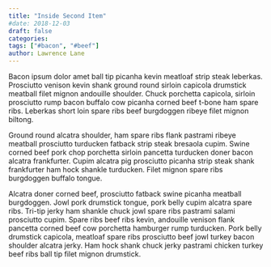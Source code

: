 ```yaml
---
title: "Inside Second Item"
#date: 2018-12-03
draft: false
categories:
tags: ["#bacon", "#beef"]
author: Lawrence Lane
---
```


Bacon ipsum dolor amet ball tip picanha kevin meatloaf strip steak leberkas. Prosciutto venison kevin shank ground round sirloin capicola drumstick meatball filet mignon andouille shoulder. Chuck porchetta capicola, sirloin prosciutto rump bacon buffalo cow picanha corned beef t-bone ham spare ribs. Leberkas short loin spare ribs beef burgdoggen ribeye filet mignon biltong.

Ground round alcatra shoulder, ham spare ribs flank pastrami ribeye meatball prosciutto turducken fatback strip steak bresaola cupim. Swine corned beef pork chop porchetta sirloin pancetta turducken doner bacon alcatra frankfurter. Cupim alcatra pig prosciutto picanha strip steak shank frankfurter ham hock shankle turducken. Filet mignon spare ribs burgdoggen buffalo tongue.

Alcatra doner corned beef, prosciutto fatback swine picanha meatball burgdoggen. Jowl pork drumstick tongue, pork belly cupim alcatra spare ribs. Tri-tip jerky ham shankle chuck jowl spare ribs pastrami salami prosciutto cupim. Spare ribs beef ribs kevin, andouille venison flank pancetta corned beef cow porchetta hamburger rump turducken. Pork belly drumstick capicola, meatloaf spare ribs prosciutto beef jowl turkey bacon shoulder alcatra jerky. Ham hock shank chuck jerky pastrami chicken turkey beef ribs ball tip filet mignon drumstick.